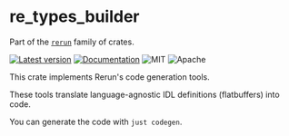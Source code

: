 # re_types_builder

Part of the [`rerun`](https://github.com/rerun-io/rerun) family of crates.

[![Latest version](https://img.shields.io/crates/v/re_types_builder.svg)](https://crates.io/crates/re_types_builder)
[![Documentation](https://docs.rs/re_types_builder/badge.svg)](https://docs.rs/re_types_builder)
![MIT](https://img.shields.io/badge/license-MIT-blue.svg)
![Apache](https://img.shields.io/badge/license-Apache-blue.svg)

This crate implements Rerun's code generation tools.

These tools translate language-agnostic IDL definitions (flatbuffers) into code.

You can generate the code with `just codegen`.
